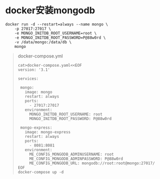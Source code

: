 # **docker安装mongodb**



```
docker run -d --restart=always --name mongo \
    -p 27017:27017 \
    -e MONGO_INITDB_ROOT_USERNAME=root \
    -e MONGO_INITDB_ROOT_PASSWORD=P@88w0rd \
    -v /data/mongo:/data/db \
    mongo
```



>docker-compose.yml
>
>```
>cat>docker-compose.yaml<<EOF
>version: '3.1'
>
>services:
>
>  mongo:
>    image: mongo
>    restart: always
>    ports:
>      - 27017:27017
>    environment:
>      MONGO_INITDB_ROOT_USERNAME: root
>      MONGO_INITDB_ROOT_PASSWORD: P@88w0rd
>
>  mongo-express:
>    image: mongo-express
>    restart: always
>    ports:
>      - 8081:8081
>    environment:
>      ME_CONFIG_MONGODB_ADMINUSERNAME: root
>      ME_CONFIG_MONGODB_ADMINPASSWORD: P@88w0rd
>      ME_CONFIG_MONGODB_URL: mongodb://root:root@mongo:27017/
>EOF
>docker-compose up -d
>```
>
>